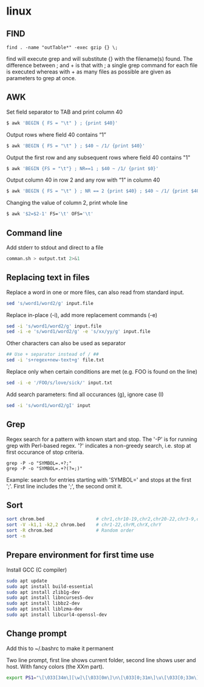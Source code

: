 # linux

## FIND
```
find . -name "outTable*" -exec gzip {} \;
```

find will execute grep and will substitute {} with the filename(s) found. The difference between ; and + is that with ; a single grep command for each file is executed whereas with + as many files as possible are given as parameters to grep at once.

## AWK

Set field separator to TAB and print column 40
```bash
$ awk 'BEGIN { FS = "\t" } ; {print $40}'
```

Output rows where field 40 contains “1”
```bash
$ awk 'BEGIN { FS = "\t" } ; $40 ~ /1/ {print $40}'
```

Output the first row and any subsequent rows where field 40 contains "1"
```bash
$ awk 'BEGIN {FS = "\t"} ; NR==1 ; $40 ~ /1/ {print $0}'
```

Output column 40 in row 2 and any row with “1” in column 40 
```bash
$ awk 'BEGIN { FS = "\t" } ; NR == 2 {print $40} ; $40 ~ /1/ {print $40}'
```

Changing the value of column 2, print whole line
```bash
$ awk '$2=$2-1' FS='\t' OFS='\t'
```

## Command line

Add stderr to stdout and direct to a file
```bash
comman.sh > output.txt 2>&1
```

## Replacing text in files

Replace a word in one or more files, can also read from standard input.
```bash
sed 's/word1/word2/g' input.file
```

Replace in-place (-i), add more replacement commands (-e)
```bash
sed -i 's/word1/word2/g' input.file
sed -i -e 's/word1/word2/g' -e 's/xx/yy/g' input.file
```

Other characters can also be used as separator
```bash
## Use + separator instead of / ##
sed -i 's+regex+new-text+g' file.txt
```

Replace only when certain conditions are met (e.g. FOO is found on the line)
```bash
sed -i -e '/FOO/s/love/sick/' input.txt
```

Add search parameters: find all occurances (g), ignore case (I)
```bash
sed -i 's/word1/word2/gI' input
```

## Grep

Regex search for a pattern with known start and stop. The '-P' is for running grep with Perl-based regex. '?' indicates a non-greedy search, i.e. stop at first occurance of stop criteria.
```
grep -P -o "SYMBOL=.+?;" 
grep -P -o "SYMBOL=.+?(?=;)"
```
Example: search for entries starting with 'SYMBOL=' and stops at the first ';'. First line includes the ';', the second omit it.

## Sort

```bash
sort chrom.bed                   # chr1,chr10-19,chr2,chr20-22,chr3-9,chrM,chrX,chrY
sort -V -k1,1 -k2,2 chrom.bed    # chr1-22,chrM,chrX,chrY
sort -R chrom.bed                # Random order
sort -n 
```
## Prepare environment for first time use

Install GCC (C compiler)
```bash
sudo apt update
sudo apt install build-essential
sudo apt install zlib1g-dev
sudo apt install libncurses5-dev
sudo apt install libbz2-dev
sudo apt install liblzma-dev
sudo apt install libcurl4-openssl-dev
```

## Change prompt

Add this to ~/.bashrc to make it permanent

Two line prompt, first line shows current folder, second line shows user and host. With fancy colors (the XXm part).
```bash
export PS1="\[\033[34m\][\w]\[\033[0m\]\n\[\033[0;31m\]\u\[\033[0;33m\]@\[\033[36m\]\h\[\033[35m\]-> \[\033[0m\]"
```

